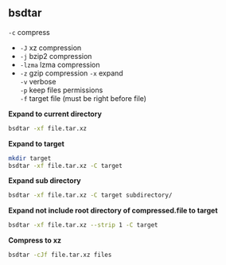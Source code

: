 bsdtar
---

`-c` compress
- `-J` xz compression
- `-j` bzip2 compression
- `-lzma` lzma compression
- `-z` gzip compression
`-x` expand  
`-v` verbose  
`-p` keep files permissions  
`-f` target file (must be right before file)  

**Expand to current directory**  
```sh
bsdtar -xf file.tar.xz
```

**Expand to target**
```sh
mkdir target
bsdtar -xf file.tar.xz -C target
```

**Expand sub directory**
```sh
bsdtar -xf file.tar.xz -C target subdirectory/
```

**Expand not include root directory of compressed.file to target**
```sh
bsdtar -xf file.tar.xz --strip 1 -C target
```

**Compress to xz**  
```sh
bsdtar -cJf file.tar.xz files
```
